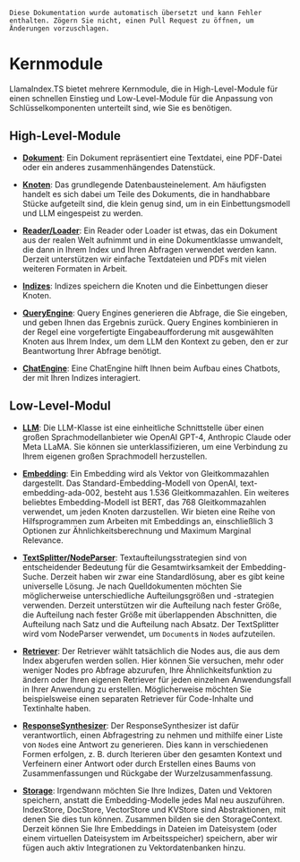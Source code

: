 `Diese Dokumentation wurde automatisch übersetzt und kann Fehler enthalten. Zögern Sie nicht, einen Pull Request zu öffnen, um Änderungen vorzuschlagen.`

# Kernmodule

LlamaIndex.TS bietet mehrere Kernmodule, die in High-Level-Module für einen schnellen Einstieg und Low-Level-Module für die Anpassung von Schlüsselkomponenten unterteilt sind, wie Sie es benötigen.

## High-Level-Module

- [**Dokument**](./high_level/documents_and_nodes.md): Ein Dokument repräsentiert eine Textdatei, eine PDF-Datei oder ein anderes zusammenhängendes Datenstück.

- [**Knoten**](./high_level/documents_and_nodes.md): Das grundlegende Datenbausteinelement. Am häufigsten handelt es sich dabei um Teile des Dokuments, die in handhabbare Stücke aufgeteilt sind, die klein genug sind, um in ein Einbettungsmodell und LLM eingespeist zu werden.

- [**Reader/Loader**](./high_level/data_loader.md): Ein Reader oder Loader ist etwas, das ein Dokument aus der realen Welt aufnimmt und in eine Dokumentklasse umwandelt, die dann in Ihrem Index und Ihren Abfragen verwendet werden kann. Derzeit unterstützen wir einfache Textdateien und PDFs mit vielen weiteren Formaten in Arbeit.

- [**Indizes**](./high_level/data_index.md): Indizes speichern die Knoten und die Einbettungen dieser Knoten.

- [**QueryEngine**](./high_level/query_engine.md): Query Engines generieren die Abfrage, die Sie eingeben, und geben Ihnen das Ergebnis zurück. Query Engines kombinieren in der Regel eine vorgefertigte Eingabeaufforderung mit ausgewählten Knoten aus Ihrem Index, um dem LLM den Kontext zu geben, den er zur Beantwortung Ihrer Abfrage benötigt.

- [**ChatEngine**](./high_level/chat_engine.md): Eine ChatEngine hilft Ihnen beim Aufbau eines Chatbots, der mit Ihren Indizes interagiert.

## Low-Level-Modul

- [**LLM**](./low_level/llm.md): Die LLM-Klasse ist eine einheitliche Schnittstelle über einen großen Sprachmodellanbieter wie OpenAI GPT-4, Anthropic Claude oder Meta LLaMA. Sie können sie unterklassifizieren, um eine Verbindung zu Ihrem eigenen großen Sprachmodell herzustellen.

- [**Embedding**](./low_level/embedding.md): Ein Embedding wird als Vektor von Gleitkommazahlen dargestellt. Das Standard-Embedding-Modell von OpenAI, text-embedding-ada-002, besteht aus 1.536 Gleitkommazahlen. Ein weiteres beliebtes Embedding-Modell ist BERT, das 768 Gleitkommazahlen verwendet, um jeden Knoten darzustellen. Wir bieten eine Reihe von Hilfsprogrammen zum Arbeiten mit Embeddings an, einschließlich 3 Optionen zur Ähnlichkeitsberechnung und Maximum Marginal Relevance.

- [**TextSplitter/NodeParser**](./low_level/node_parser.md): Textaufteilungsstrategien sind von entscheidender Bedeutung für die Gesamtwirksamkeit der Embedding-Suche. Derzeit haben wir zwar eine Standardlösung, aber es gibt keine universelle Lösung. Je nach Quelldokumenten möchten Sie möglicherweise unterschiedliche Aufteilungsgrößen und -strategien verwenden. Derzeit unterstützen wir die Aufteilung nach fester Größe, die Aufteilung nach fester Größe mit überlappenden Abschnitten, die Aufteilung nach Satz und die Aufteilung nach Absatz. Der TextSplitter wird vom NodeParser verwendet, um `Document`s in `Node`s aufzuteilen.

- [**Retriever**](./low_level/retriever.md): Der Retriever wählt tatsächlich die Nodes aus, die aus dem Index abgerufen werden sollen. Hier können Sie versuchen, mehr oder weniger Nodes pro Abfrage abzurufen, Ihre Ähnlichkeitsfunktion zu ändern oder Ihren eigenen Retriever für jeden einzelnen Anwendungsfall in Ihrer Anwendung zu erstellen. Möglicherweise möchten Sie beispielsweise einen separaten Retriever für Code-Inhalte und Textinhalte haben.

- [**ResponseSynthesizer**](./low_level/response_synthesizer.md): Der ResponseSynthesizer ist dafür verantwortlich, einen Abfragestring zu nehmen und mithilfe einer Liste von `Node`s eine Antwort zu generieren. Dies kann in verschiedenen Formen erfolgen, z. B. durch Iterieren über den gesamten Kontext und Verfeinern einer Antwort oder durch Erstellen eines Baums von Zusammenfassungen und Rückgabe der Wurzelzusammenfassung.

- [**Storage**](./low_level/storage.md): Irgendwann möchten Sie Ihre Indizes, Daten und Vektoren speichern, anstatt die Embedding-Modelle jedes Mal neu auszuführen. IndexStore, DocStore, VectorStore und KVStore sind Abstraktionen, mit denen Sie dies tun können. Zusammen bilden sie den StorageContext. Derzeit können Sie Ihre Embeddings in Dateien im Dateisystem (oder einem virtuellen Dateisystem im Arbeitsspeicher) speichern, aber wir fügen auch aktiv Integrationen zu Vektordatenbanken hinzu.
